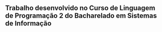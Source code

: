 ## Trabalho desenvolvido no Curso de Linguagem de Programação 2 do Bacharelado em Sistemas de Informação
